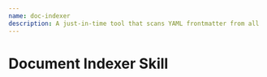 ```yaml
---
name: doc-indexer
description: A just-in-time tool that scans YAML frontmatter from all .md files in the docs/ directory and returns a structured object summarizing the project's documentation.
---
```


# Document Indexer Skill
